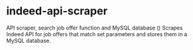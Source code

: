 # indeed-api-scraper
API scraper, search job offer function and MySQL database ()
Scrapes Indeed API for job offers that match set parameters and stores them in a MySQL database.
